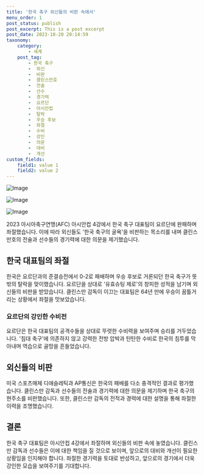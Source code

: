 ```yaml
---
title: '한국 축구 외신들의 비판 속에서'
menu_order: 1
post_status: publish
post_excerpt: This is a post excerpt
post_date: 2023-10-20 20:14:59
taxonomy:
    category:
        - 세계
    post_tag:
        - 한국 축구
        -  외신
        -  비판
        -  클린스만호
        -  전술
        -  선수
        -  경기력
        -  요르단
        -  아시안컵
        -  탈락
        -  우승 후보
        -  좌절
        -  수비
        -  강인
        -  의문
        -  대비
        -  개선
custom_fields:
    field1: value 1
    field2: value 2
---
```


![Image](https://imgnews.pstatic.net/image/001/2024/02/07/PYH2024020701450001300_P4_20240207144909928.jpg?type=w647)

![Image](https://imgnews.pstatic.net/image/001/2024/02/07/PYH2024020700840001300_P4_20240207144909931.jpg?type=w647)

![Image](https://imgnews.pstatic.net/image/001/2024/02/07/PYH2024020701910001300_P4_20240207144909935.jpg?type=w647)


2023 아시아축구연맹(AFC) 아시안컵 4강에서 한국 축구 대표팀이 요르단에 완패하며 좌절했습니다. 이에 따라 외신들도 '한국 축구의 굴욕'을 비판하는 목소리를 내며 클린스만호의 전술과 선수들의 경기력에 대한 의문을 제기했습니다. 

## 한국 대표팀의 좌절
한국은 요르단과의 준결승전에서 0-2로 패배하며 우승 후보로 거론되던 한국 축구가 뜻밖의 탈락을 맞이했습니다. 요르단을 상대로 '유효슈팅 제로'의 창피한 성적을 남기며 외신들의 비판을 받았습니다. 클린스만 감독이 이끄는 대표팀은 64년 만에 우승이 꿈틀거리는 상황에서 좌절을 맛보았습니다.

### 요르단의 강인한 수비전
요르단은 한국 대표팀의 공격수들을 상대로 뚜렷한 수비력을 보여주며 승리를 거두었습니다. '침대 축구'에 의존하지 않고 강력한 전방 압박과 탄탄한 수비로 한국의 침투를 막아내며 역습으로 골망을 흔들었습니다.

## 외신들의 비판
미국 스포츠매체 디애슬레틱과 AP통신은 한국의 패배를 다소 충격적인 결과로 평가했습니다. 클린스만 감독과 선수들의 전술과 경기력에 대한 의문을 제기하며 한국 축구의 현주소를 비판했습니다. 또한, 클린스만 감독의 전적과 경력에 대한 설명을 통해 좌절한 이력을 조명했습니다.

## 결론
한국 축구 대표팀은 아시안컵 4강에서 좌절하며 외신들의 비판 속에 놓였습니다. 클린스만 감독과 선수들은 이에 대한 책임을 질 것으로 보이며, 앞으로의 대비와 개선이 필요한 상황임을 인지해야 합니다. 좌절한 경기력을 토대로 반성하고, 앞으로의 경기에서 더욱 강인한 모습을 보여주기를 기대합니다.
